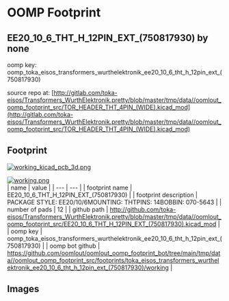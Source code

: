 # OOMP Footprint  
## EE20_10_6_THT_H_12PIN_EXT_(750817930)  by none  
  
oomp key: oomp_toka_eisos_transformers_wurthelektronik_ee20_10_6_tht_h_12pin_ext_(750817930)  
  
source repo at: [http://gitlab.com/toka-eisos/Transformers_WurthElektronik.pretty/blob/master/tmp/data//oomlout_oomp_footprint_src/TOR_HEADER_THT_4PIN_(WIDE).kicad_mod](http://gitlab.com/toka-eisos/Transformers_WurthElektronik.pretty/blob/master/tmp/data//oomlout_oomp_footprint_src/TOR_HEADER_THT_4PIN_(WIDE).kicad_mod)  
## Footprint  
  
[![working_kicad_pcb_3d.png](working_kicad_pcb_3d_600.png)](working_kicad_pcb_3d.png)  
  
[![working.png](working_600.png)](working.png)  
| name | value | 
| --- | --- | 
| footprint name | EE20_10_6_THT_H_12PIN_EXT_(750817930) | 
| footprint description | PACKAGE STYLE: EE20/10/6MOUNTING: THTPINS: 14BOBBIN: 070-5643 | 
| number of pads | 12 | 
| github path | http://github.com/toka-eisos/Transformers_WurthElektronik.pretty/blob/master/tmp/data//oomlout_oomp_footprint_src/EE20_10_6_THT_H_12PIN_EXT_(750817930).kicad_mod | 
| oomp key | oomp_toka_eisos_transformers_wurthelektronik_ee20_10_6_tht_h_12pin_ext_(750817930) | 
| oomp bot github | https://github.com/oomlout/oomlout_oomp_footprint_bot/tree/main/tmp/data//oomlout_oomp_footprint_src/footprints/toka_eisos_transformers_wurthelektronik_ee20_10_6_tht_h_12pin_ext_(750817930)/working | 
## Images  
